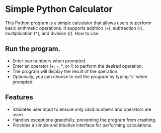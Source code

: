 # Simple Python Calculator

This Python program is a simple calculator that allows users to perform basic arithmetic operations. It supports addition (+), subtraction (-), multiplication (*), and division (/).
How to Use

## Run the program.
- Enter two numbers when prompted.
- Enter an operator (+, -, *, or /) to perform the desired operation.
- The program will display the result of the operation.
- Optionally, you can choose to exit the program by typing 's' when prompted.

## Features

- Validates user input to ensure only valid numbers and operators are used.
- Handles exceptions gracefully, preventing the program from crashing.
- Provides a simple and intuitive interface for performing calculations.
